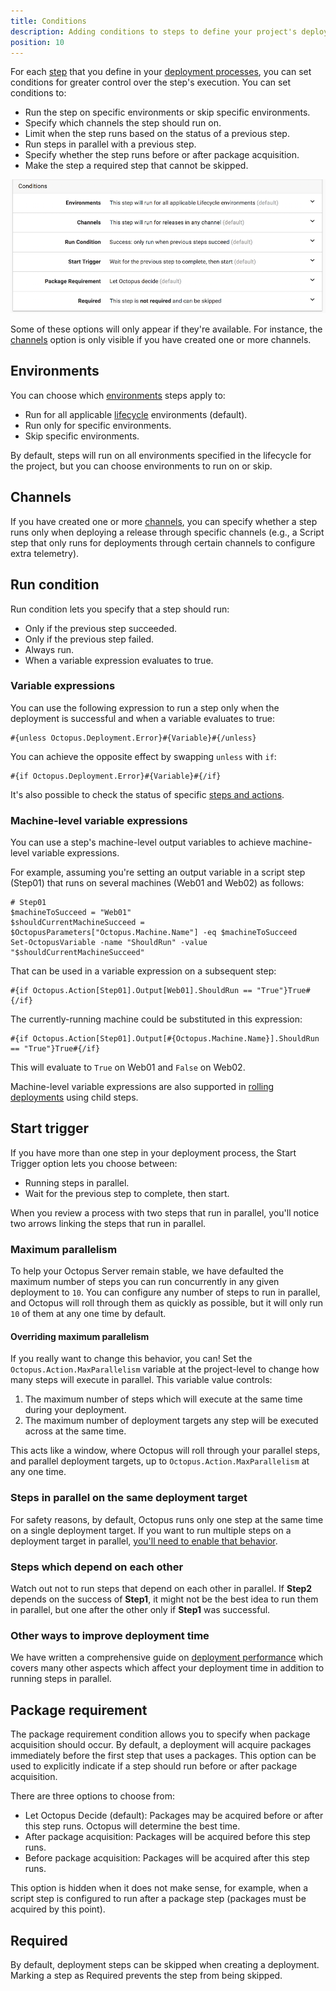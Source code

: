 ```yaml
---
title: Conditions
description: Adding conditions to steps to define your project's deployment process.
position: 10
---
```


For each [step](/docs/deployment-process/steps/index.md) that you define in your [deployment processes](/docs/deployment-process/index.md), you can set conditions for greater control over the step's execution. You can set conditions to:

- Run the step on specific environments or skip specific environments.
- Specify which channels the step should run on.
- Limit when the step runs based on the status of a previous step.
- Run steps in parallel with a previous step.
- Specify whether the step runs before or after package acquisition.
- Make the step a required step that cannot be skipped.

![Conditions](images/conditions.png "width=500")

Some of these options will only appear if they're available. For instance, the [channels](/docs/deployment-process/channels/index.md) option is only visible if you have created one or more channels.

## Environments

You can choose which [environments](/docs/infrastructure/environments/index.md) steps apply to:

- Run for all applicable [lifecycle](/docs/managing-releases/lifecycles/index.md) environments (default).
- Run only for specific environments.
- Skip specific environments.

By default, steps will run on all environments specified in the lifecycle for the project, but you can choose environments to run on or skip.

## Channels

If you have created one or more [channels](/docs/deployment-process/channels/index.md), you can specify whether a step runs only when deploying a release through specific channels (e.g., a Script step that only runs for deployments through certain channels to configure extra telemetry).

## Run condition

Run condition lets you specify that a step should run:

- Only if the previous step succeeded.
- Only if the previous step failed.
- Always run.
- When a variable expression evaluates to true.

### Variable expressions

You can use the following expression to run a step only when the deployment is successful and when a variable evaluates to true:

```
#{unless Octopus.Deployment.Error}#{Variable}#{/unless}
```

You can achieve the opposite effect by swapping `unless` with `if`:

```
#{if Octopus.Deployment.Error}#{Variable}#{/if}
```

It's also possible to check the status of specific [steps and actions](/docs/projects/variables/system-variables.md#Systemvariables-DeploymentStatusTrackingdeploymentstatus).

### Machine-level variable expressions

You can use a step's machine-level output variables to achieve machine-level variable expressions.

For example, assuming you're setting an output variable in a script step (Step01) that runs on several machines (Web01 and Web02) as follows:

```
# Step01
$machineToSucceed = "Web01"
$shouldCurrentMachineSucceed = $OctopusParameters["Octopus.Machine.Name"] -eq $machineToSucceed
Set-OctopusVariable -name "ShouldRun" -value "$shouldCurrentMachineSucceed"
```

That can be used in a variable expression on a subsequent step:

```
#{if Octopus.Action[Step01].Output[Web01].ShouldRun == "True"}True#{/if}
```

The currently-running machine could be substituted in this expression:

```
#{if Octopus.Action[Step01].Output[#{Octopus.Machine.Name}].ShouldRun == "True"}True#{/if}
```

This will evaluate to `True` on Web01 and `False` on Web02.

Machine-level variable expressions are also supported in [rolling deployments](/docs/deployment-patterns/rolling-deployments.md) using child steps.

## Start trigger

If you have more than one step in your deployment process, the Start Trigger option lets you choose between:

- Running steps in parallel.
- Wait for the previous step to complete, then start.

When you review a process with two steps that run in parallel, you'll notice two arrows linking the steps that run in parallel.

### Maximum parallelism

To help your Octopus Server remain stable, we have defaulted the maximum number of steps you can run concurrently in any given deployment to `10`. You can configure any number of steps to run in parallel, and Octopus will roll through them as quickly as possible, but it will only run `10` of them at any one time by default.

#### Overriding maximum parallelism

If you really want to change this behavior, you can! Set the `Octopus.Action.MaxParallelism` variable at the project-level to change how many steps will execute in parallel. This variable value controls:

1. The maximum number of steps which will execute at the same time during your deployment.
2. The maximum number of deployment targets any step will be executed across at the same time.

This acts like a window, where Octopus will roll through your parallel steps, and parallel deployment targets, up to `Octopus.Action.MaxParallelism` at any one time.

### Steps in parallel on the same deployment target

For safety reasons, by default, Octopus runs only one step at the same time on a single deployment target. If you want to run multiple steps on a deployment target in parallel, [you'll need to enable that behavior](/docs/administration/managing-infrastructure/run-multiple-processes-on-a-tentacle-simultaneously.md).

### Steps which depend on each other

Watch out not to run steps that depend on each other in parallel. If **Step2** depends on the success of **Step1**, it might not be the best idea to run them in parallel, but one after the other only if **Step1** was successful.

### Other ways to improve deployment time

We have written a comprehensive guide on [deployment performance](/docs/deployment-process/performance.md) which covers many other aspects which affect your deployment time in addition to running steps in parallel.

## Package requirement

The package requirement condition allows you to specify when package acquisition should occur. By default, a deployment will acquire packages immediately before the first step that uses a packages. This option can be used to explicitly indicate if a step should run before or after package acquisition.

There are three options to choose from:

- Let Octopus Decide (default): Packages may be acquired before or after this step runs. Octopus will determine the best time.
- After package acquisition: Packages will be acquired before this step runs.
- Before package acquisition: Packages will be acquired after this step runs.

This option is hidden when it does not make sense, for example, when a script step is configured to run after a package step (packages must be acquired by this point).

## Required

By default, deployment steps can be skipped when creating a deployment. Marking a step as Required prevents the step from being skipped.
